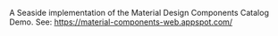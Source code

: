 A Seaside implementation of the Material Design Components Catalog Demo. See: https://material-components-web.appspot.com/